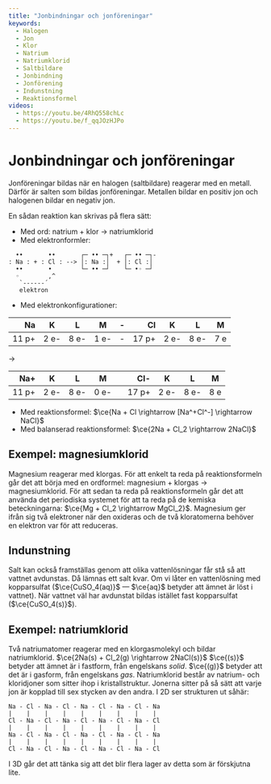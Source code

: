 ```yaml
---
title: "Jonbindningar och jonföreningar"
keywords:
  - Halogen
  - Jon
  - Klor
  - Natrium
  - Natriumklorid
  - Saltbildare
  - Jonbindning
  - Jonförening
  - Indunstning
  - Reaktionsformel
videos:
  - https://youtu.be/4RhQ558chLc
  - https://youtu.be/f_qqJOzHJPo
---
```


# Jonbindningar och jonföreningar
Jonföreningar bildas när en halogen (saltbildare) reagerar med en metall. Därför är salten som bildas jonföreningar. Metallen bildar en positiv jon och halogenen bildar en negativ jon.

En sådan reaktion kan skrivas på flera sätt:
* Med ord: natrium + klor → natriumklorid
* Med elektronformler:
```
  ••       ••       ┌─ •• ─┐+   ┌─ •• ─┐-
: Na : + : Cl : --> │: Na :│  + │: Cl :│
  ••       •        └─ •• ─┘    └─ •◦ ─┘
  ◦        ,^
   `------´
   elektron
```
* Med elektronkonfigurationer:

|    Na | K    | L    | M    | - |    Cl | K    | L    | M   |
|------:|------|------|------|:-:|------:|------|------|-----|
| 11 p+ | 2 e- | 8 e- | 1 e- | - | 17 p+ | 2 e- | 8 e- | 7 e |

→ 

|   Na+ | K    | L    | M    |  |   Cl- | K    | L    | M   |
|------:|------|------|------| - |------:|------|------|-----|
| 11 p+ | 2 e- | 8 e- | 0 e- |  | 17 p+ | 2 e- | 8 e- | 8 e |

* Med reaktionsformel: $\ce{Na + Cl \rightarrow [Na^+Cl^-] \rightarrow NaCl}$
* Med balanserad reaktionsformel: $\ce{2Na + Cl_2 \rightarrow 2NaCl}$

## Exempel: magnesiumklorid
Magnesium reagerar med klorgas. För att enkelt ta reda på reaktionsformeln går det att börja med en ordformel: magnesium + klorgas → magnesiumklorid. För att sedan ta reda på reaktionsformeln går det att använda det periodiska systemet för att ta reda på de kemiska beteckningarna: $\ce{Mg + Cl_2 \rightarrow MgCl_2}$. Magnesium ger ifrån sig två elektroner när den oxideras och de två kloratomerna behöver en elektron var för att reduceras. 

## Indunstning
Salt kan också framställas genom att olika vattenlösningar får stå så att vattnet avdunstas. Då lämnas ett salt kvar. Om vi låter en vattenlösning med kopparsulfat ($\ce{CuSO_4(aq)}$ — $\ce{aq}$ betyder att ämnet är löst i vattnet). När vattnet väl har avdunstat bildas istället fast kopparsulfat ($\ce{CuSO_4(s)}$).


## Exempel: natriumklorid
Två natriumatomer reagerar med en klorgasmolekyl och bildar natriumklorid.
$\ce{2Na(s) + Cl_2(g) \rightarrow 2NaCl(s)}$
$\ce{(s)}$ betyder att ämnet är i fastform, från engelskans _solid_. $\ce{(g)}$ betyder att det är i gasform, från engelskans _gas_. Natriumklorid består av natrium- och kloridjoner som sitter ihop i kristallstruktur. Jonerna sitter på så sätt att varje jon är kopplad till sex stycken av den andra. I 2D ser strukturen ut såhär:
```
Na - Cl - Na - Cl - Na - Cl - Na - Cl - Na
|    |    |    |    |    |    |    |    |
Cl - Na - Cl - Na - Cl - Na - Cl - Na - Cl
|    |    |    |    |    |    |    |    |
Na - Cl - Na - Cl - Na - Cl - Na - Cl - Na
|    |    |    |    |    |    |    |    |
Cl - Na - Cl - Na - Cl - Na - Cl - Na - Cl
```
I 3D går det att tänka sig att det blir flera lager av detta som är förskjutna lite.

